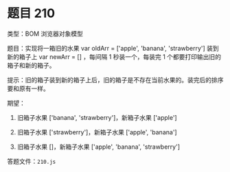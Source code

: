 <script setup>
import { loginRead } from '@/utils/login-read'

loginRead('n10007')
</script>

# 题目 210

类型：BOM 浏览器对象模型

题目：实现将一箱旧的水果 var oldArr = ['apple', 'banana', 'strawberry'] 装到新的箱子上 var newArr = [] ，每间隔 1 秒装一个，每装完 1 个都要打印输出旧的箱子和新的箱子。

提示：旧的箱子装到新的箱子上后，旧的箱子是不存在当前水果的。装完后的排序要和原有一样。

期望：

1. 旧箱子水果 ['banana', 'strawberry']，新箱子水果 ['apple']

2. 旧箱子水果 ['strawberry']，新箱子水果 ['apple', 'banana']

3. 旧箱子水果 []，新箱子水果 ['apple', 'banana', 'strawberry']

答题文件：`210.js`
